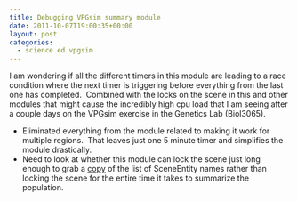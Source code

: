 ```yaml
---
title: Debugging VPGsim summary module
date: 2011-10-07T19:00:35+00:00
layout: post
categories:
  - science ed vpgsim
---
```

I am wondering if all the different timers in this module are leading to a race condition where the next timer is triggering before everything from the last one has completed.  Combined with the locks on the scene in this and other modules that might cause the incredibly high cpu load that I am seeing after a couple days on the VPGsim exercise in the Genetics Lab (Biol3065).

  * Eliminated everything from the module related to making it work for multiple regions.  That leaves just one 5 minute timer and simplifies the module drastically.
  * Need to look at whether this module can lock the scene just long enough to grab a <span style="text-decoration: underline;">copy</span> of the list of SceneEntity names rather than locking the scene for the entire time it takes to summarize the population.
